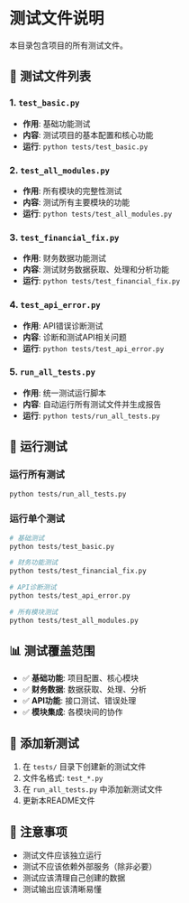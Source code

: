 # 测试文件说明

本目录包含项目的所有测试文件。

## 📁 测试文件列表

### 1. `test_basic.py`
- **作用**: 基础功能测试
- **内容**: 测试项目的基本配置和核心功能
- **运行**: `python tests/test_basic.py`

### 2. `test_all_modules.py`
- **作用**: 所有模块的完整性测试
- **内容**: 测试所有主要模块的功能
- **运行**: `python tests/test_all_modules.py`

### 3. `test_financial_fix.py`
- **作用**: 财务数据功能测试
- **内容**: 测试财务数据获取、处理和分析功能
- **运行**: `python tests/test_financial_fix.py`

### 4. `test_api_error.py`
- **作用**: API错误诊断测试
- **内容**: 诊断和测试API相关问题
- **运行**: `python tests/test_api_error.py`

### 5. `run_all_tests.py`
- **作用**: 统一测试运行脚本
- **内容**: 自动运行所有测试文件并生成报告
- **运行**: `python tests/run_all_tests.py`

## 🚀 运行测试

### 运行所有测试
```bash
python tests/run_all_tests.py
```

### 运行单个测试
```bash
# 基础测试
python tests/test_basic.py

# 财务功能测试
python tests/test_financial_fix.py

# API诊断测试
python tests/test_api_error.py

# 所有模块测试
python tests/test_all_modules.py
```

## 📊 测试覆盖范围

- ✅ **基础功能**: 项目配置、核心模块
- ✅ **财务数据**: 数据获取、处理、分析
- ✅ **API功能**: 接口测试、错误处理
- ✅ **模块集成**: 各模块间的协作

## 🔧 添加新测试

1. 在 `tests/` 目录下创建新的测试文件
2. 文件名格式: `test_*.py`
3. 在 `run_all_tests.py` 中添加新测试文件
4. 更新本README文件

## 📝 注意事项

- 测试文件应该独立运行
- 测试不应该依赖外部服务（除非必要）
- 测试应该清理自己创建的数据
- 测试输出应该清晰易懂 